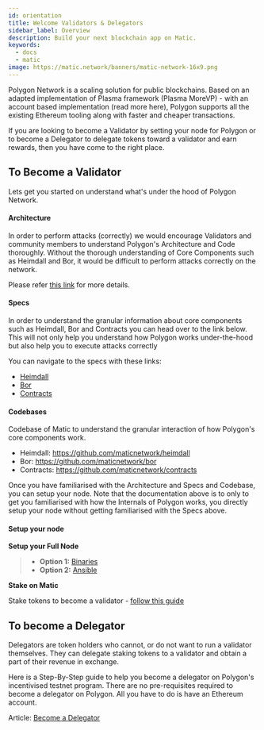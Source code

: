 ```yaml
---
id: orientation
title: Welcome Validators & Delegators
sidebar_label: Overview
description: Build your next blockchain app on Matic.
keywords:
  - docs
  - matic
image: https://matic.network/banners/matic-network-16x9.png 
---
```


Polygon Network is a scaling solution for public blockchains. Based on an adapted implementation of Plasma framework (Plasma MoreVP) - with an account based implementation (read more here), Polygon supports all the existing Ethereum tooling along with faster and cheaper transactions.

If you are looking to become a Validator by setting your node for Polygon or to become a Delegator to delegate tokens toward a validator and earn rewards, then you have come to the right place.

## To Become a Validator

Lets get you started on understand what's under the hood of Polygon Network.

#### Architecture

In order to perform attacks (correctly) we would encourage Validators and community members to understand Polygon's Architecture and Code thoroughly. Without the thorough understanding of Core Components such as Heimdall and Bor, it would be difficult to perform attacks correctly on the network. 

Please refer [this link](/docs/validate/validator/architecture) for more details. 


#### Specs
In order to understand the granular information about core components such as Heimdall, Bor and Contracts you can head over to the link below. This will not only help you understand how Polygon works under-the-hood but also help you to execute attacks correctly

You can navigate to the specs with these links:

- [Heimdall](/docs/contribute/heimdall/overview)
- [Bor](/docs/contribute/bor/overview)
- [Contracts](/docs/contribute/contracts/stakingmanager)

#### Codebases

Codebase of Matic to understand the granular interaction of how Polygon's core components work.

- Heimdall: https://github.com/maticnetwork/heimdall
- Bor: https://github.com/maticnetwork/bor
- Contracts: https://github.com/maticnetwork/contracts

Once you have familiarised with the Architecture and Specs and Codebase, you can setup your node. Note that the documentation above is to only to get you familiarised with how the Internals of Polygon works, you directly setup your node without getting familiarised with the Specs above. 

#### Setup your node

**Setup your Full Node**

> * **Option 1:** [Binaries](https://docs.matic.network/docs/validate/mainnet/validator-guide-binaries)
> * **Option 2:** [Ansible](https://docs.matic.network/docs/validate/mainnet/validator-guide)

**Stake on Matic**

Stake tokens to become a validator - [follow this guide](https://docs.matic.network/docs/validate/counter-stake-stage-2/stake-on-matic)

## To become a Delegator

Delegators are token holders who cannot, or do not want to run a validator themselves. They can delegate staking tokens to a validator and obtain a part of their revenue in exchange.

Here is a Step-By-Step guide to help you become a delegator on Polygon's incentivised testnet program. There are no pre-requisites required to become a delegator on Polygon. All you have to do is have an Ethereum account.

Article: [Become a Delegator](https://docs.matic.network/docs/validate/counter-stake-stage-2/delegate)